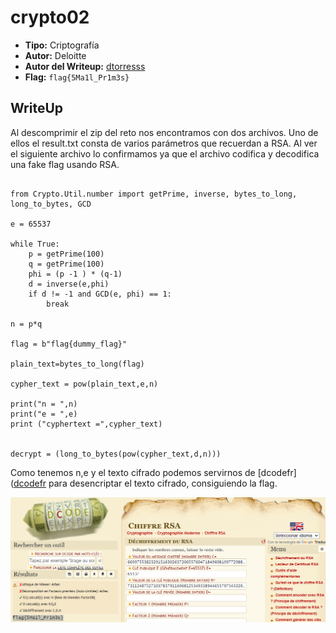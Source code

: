 # crypto02 #
  
- **Tipo:** Criptografía 
- **Autor:** Deloitte
- **Autor del Writeup:** [dtorresss](https://github.com/dtorresss)
- **Flag:** `flag{5Ma1l_Pr1m3s}`

## WriteUp ## 

Al descomprimir el zip del reto nos encontramos con dos archivos. Uno de ellos el result.txt consta de varios parámetros que recuerdan a RSA. Al ver el siguiente archivo lo confirmamos ya que el archivo codifica y decodifica una fake flag usando RSA.

```

from Crypto.Util.number import getPrime, inverse, bytes_to_long, long_to_bytes, GCD

e = 65537 

while True:
    p = getPrime(100)
    q = getPrime(100)
    phi = (p -1 ) * (q-1)
    d = inverse(e,phi)
    if d != -1 and GCD(e, phi) == 1:
        break

n = p*q 

flag = b"flag{dummy_flag}"

plain_text=bytes_to_long(flag)

cypher_text = pow(plain_text,e,n)

print("n = ",n)
print("e = ",e)
print ("cyphertext =",cypher_text)


decrypt = (long_to_bytes(pow(cypher_text,d,n)))
```
Como tenemos n,e y el texto cifrado podemos servirnos de [dcodefr]([dcodefr](https://www.dcode.fr/chiffre-rsa) para desencriptar el texto cifrado, consiguiendo la flag.

![Flag conseguida](images/1.png)
